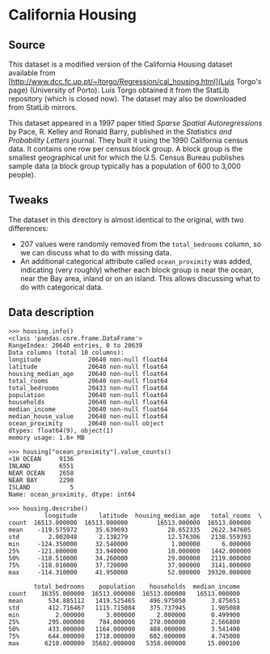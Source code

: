 # California Housing

## Source
This dataset is a modified version of the California Housing dataset available from [http://www.dcc.fc.up.pt/~ltorgo/Regression/cal_housing.html](Luís Torgo's page) (University of Porto). Luís Torgo obtained it from the StatLib repository (which is closed now). The dataset may also be downloaded from StatLib mirrors.

This dataset appeared in a 1997 paper titled *Sparse Spatial Autoregressions* by Pace, R. Kelley and Ronald Barry, published in the *Statistics and Probability Letters* journal. They built it using the 1990 California census data. It contains one row per census block group. A block group is the smallest geographical unit for which the U.S. Census Bureau publishes sample data (a block group typically has a population of 600 to 3,000 people).

## Tweaks
The dataset in this directory is almost identical to the original, with two differences:

* 207 values were randomly removed from the `total_bedrooms` column, so we can discuss what to do with missing data.
* An additional categorical attribute called `ocean_proximity` was added, indicating (very roughly) whether each block group is near the ocean, near the Bay area, inland or on an island. This allows discussing what to do with categorical data.

## Data description

    >>> housing.info()
    <class 'pandas.core.frame.DataFrame'>
    RangeIndex: 20640 entries, 0 to 20639
    Data columns (total 10 columns):
    longitude             20640 non-null float64
    latitude              20640 non-null float64
    housing_median_age    20640 non-null float64
    total_rooms           20640 non-null float64
    total_bedrooms        20433 non-null float64
    population            20640 non-null float64
    households            20640 non-null float64
    median_income         20640 non-null float64
    median_house_value    20640 non-null float64
    ocean_proximity       20640 non-null object
    dtypes: float64(9), object(1)
    memory usage: 1.6+ MB

    >>> housing["ocean_proximity"].value_counts()
    <1H OCEAN     9136
    INLAND        6551
    NEAR OCEAN    2658
    NEAR BAY      2290
    ISLAND           5
    Name: ocean_proximity, dtype: int64

    >>> housing.describe()
              longitude      latitude  housing_median_age   total_rooms  \
    count  16513.000000  16513.000000        16513.000000  16513.000000
    mean    -119.575972     35.639693           28.652335   2622.347605
    std        2.002048      2.138279           12.576306   2138.559393
    min     -124.350000     32.540000            1.000000      6.000000
    25%     -121.800000     33.940000           18.000000   1442.000000
    50%     -118.510000     34.260000           29.000000   2119.000000
    75%     -118.010000     37.720000           37.000000   3141.000000
    max     -114.310000     41.950000           52.000000  39320.000000

           total_bedrooms    population    households  median_income
    count    16355.000000  16513.000000  16513.000000   16513.000000
    mean       534.885112   1419.525465    496.975050       3.875651
    std        412.716467   1115.715084    375.737945       1.905088
    min          2.000000      3.000000      2.000000       0.499900
    25%        295.000000    784.000000    278.000000       2.566800
    50%        433.000000   1164.000000    408.000000       3.541400
    75%        644.000000   1718.000000    602.000000       4.745000
    max       6210.000000  35682.000000   5358.000000      15.000100
